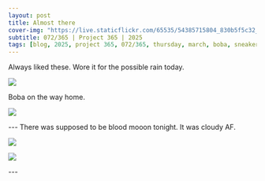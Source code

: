 ```yaml
---
layout: post
title: Almost there
cover-img: "https://live.staticflickr.com/65535/54385715804_830b5f5c32_h.jpg"
subtitle: 072/365 | Project 365 | 2025
tags: [blog, 2025, project 365, 072/365, thursday, march, boba, sneakers, nightshoot]
---
```

<style>
  .intro-header.big-img {
    background-position:center; 
  }
</style>
Always liked these. Wore it for the possible rain today.
<p class="post-img-wrap">
  <img src="https://live.staticflickr.com/65535/54385415324_78515507b8_h.jpg">
</p>
Boba on the way home.
<p class="post-img-wrap">
  <img src="https://live.staticflickr.com/65535/54385598700_87609baaee_h.jpg">
</p>
---
There was supposed to be blood mooon tonight. It was cloudy AF.
<p class="post-img-wrap">
  <img src="https://live.staticflickr.com/65535/54384645317_880ae98ea8_h.jpg">
</p>
<p class="post-img-wrap">
  <img src="https://live.staticflickr.com/65535/54385715804_830b5f5c32_h.jpg">
</p>
---
